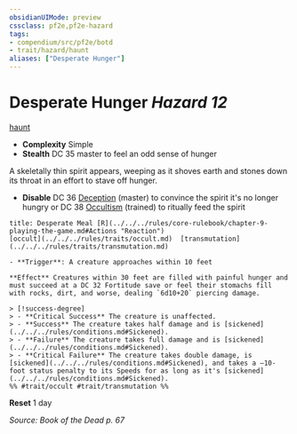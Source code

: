 ```yaml
---
obsidianUIMode: preview
cssclass: pf2e,pf2e-hazard
tags:
- compendium/src/pf2e/botd
- trait/hazard/haunt
aliases: ["Desperate Hunger"]
---
```

# Desperate Hunger *Hazard 12*  
[haunt](haunt.md)  

- **Complexity** Simple
- **Stealth** DC 35 master to feel an odd sense of hunger  

A skeletally thin spirit appears, weeping as it shoves earth and stones down its throat in an effort to stave off hunger.

- **Disable** DC 36 [Deception](../../skills.md#Deception) (master) to convince the spirit it's no longer hungry or DC 38 [Occultism](../../skills.md#Occultism) (trained) to ritually feed the spirit  
     
```ad-embed-ability
title: Desperate Meal [R](../../../rules/core-rulebook/chapter-9-playing-the-game.md#Actions "Reaction")
[occult](../../../rules/traits/occult.md)  [transmutation](../../../rules/traits/transmutation.md)  

- **Trigger**: A creature approaches within 10 feet

**Effect** Creatures within 30 feet are filled with painful hunger and must succeed at a DC 32 Fortitude save or feel their stomachs fill with rocks, dirt, and worse, dealing `6d10+20` piercing damage.

> [!success-degree] 
> - **Critical Success** The creature is unaffected.
> - **Success** The creature takes half damage and is [sickened](../../../rules/conditions.md#Sickened).
> - **Failure** The creature takes full damage and is [sickened](../../../rules/conditions.md#Sickened).
> - **Critical Failure** The creature takes double damage, is [sickened](../../../rules/conditions.md#Sickened), and takes a –10-foot status penalty to its Speeds for as long as it's [sickened](../../../rules/conditions.md#Sickened).  
%% #trait/occult #trait/transmutation %%
```

**Reset** 1 day  

*Source: Book of the Dead p. 67*
